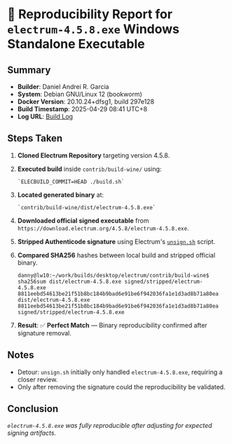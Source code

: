 # 📝 Reproducibility Report for `electrum-4.5.8.exe` Windows Standalone Executable

## Summary

-   **Builder**: Daniel Andrei R. Garcia
-   **System**: Debian GNU/Linux 12 (bookworm)
-   **Docker Version**: 20.10.24+dfsg1, build 297e128
-   **Build Timestamp**: 2025-04-29 08:41 UTC+8
-   **Log URL**: [Build Log](https://github.com/xrviv/walletScrutinyBuildCasts/blob/main/2025/2025-04-29.0841.electrumdesktop-windows_v4.5.8.log)

## Steps Taken

1.  **Cloned Electrum Repository** targeting version 4.5.8.
2.  **Executed build** inside `contrib/build-wine/` using:

    ```
    `ELECBUILD_COMMIT=HEAD ./build.sh`
    ```

3.  **Located generated binary** at:

    ```
    `contrib/build-wine/dist/electrum-4.5.8.exe`
    ```

4.  **Downloaded official signed executable** from `https://download.electrum.org/4.5.8/electrum-4.5.8.exe`.
5.  **Stripped Authenticode signature** using Electrum's [`unsign.sh`](https://github.com/spesmilo/electrum/blob/master/contrib/build-wine/unsign.sh) script.
6.  **Compared SHA256** hashes between local build and stripped official binary.

    ```
    danny@lw10:~/work/builds/desktop/electrum/contrib/build-wine$ sha256sum dist/electrum-4.5.8.exe signed/stripped/electrum-4.5.8.exe
    8811eebd54613be21f51b8bc184b9bad6e91be6f942036fa1e1d3ad8b71a80ea  dist/electrum-4.5.8.exe
    8811eebd54613be21f51b8bc184b9bad6e91be6f942036fa1e1d3ad8b71a80ea  signed/stripped/electrum-4.5.8.exe
    ```
7.  **Result**: ✅ **Perfect Match** — Binary reproducibility confirmed after signature removal.

## Notes

-   Detour: `unsign.sh` initially only handled `electrum-4.5.8.exe`, requiring a closer review.
-   Only after removing the signature could the reproducibility be validated.

## Conclusion

_`electrum-4.5.8.exe` was fully reproducible after adjusting for expected signing artifacts._
